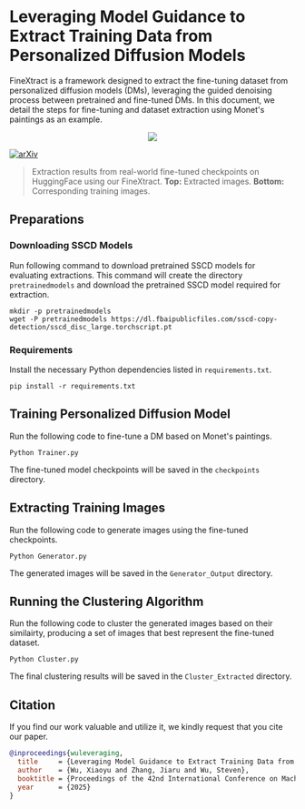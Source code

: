 # Leveraging Model Guidance to Extract Training Data from Personalized Diffusion Models

FineXtract is a framework designed to extract the fine-tuning dataset from personalized diffusion models (DMs), leveraging the guided denoising process between pretrained and fine-tuned DMs. In this document, we detail the steps for fine-tuning and dataset extraction using Monet's paintings as an example.



<p align="center">
<img  src="example.png">
</p>

[![arXiv](https://img.shields.io/badge/arXiv-2410.03039-red.svg)](https://arxiv.org/pdf/2410.03039)
> Extraction results from real-world fine-tuned checkpoints on HuggingFace using our FineXtract. **Top:** Extracted images. **Bottom:** Corresponding training images.

## Preparations

### Downloading SSCD Models

Run following command to download pretrained SSCD models for evaluating extractions. This command will create the directory `pretrainedmodels` and download the pretrained SSCD model required for extraction.

```
mkdir -p pretrainedmodels
wget -P pretrainedmodels https://dl.fbaipublicfiles.com/sscd-copy-detection/sscd_disc_large.torchscript.pt
```

### Requirements

Install the necessary Python dependencies listed in `requirements.txt`.

```
pip install -r requirements.txt
```

## Training Personalized Diffusion Model

Run the following code to fine-tune a DM based on Monet's paintings.

```
Python Trainer.py
```

The fine-tuned model checkpoints will be saved in the `checkpoints` directory.

## Extracting Training Images

Run the following code to generate images using the fine-tuned checkpoints.

```
Python Generator.py
```

The generated images will be saved in the `Generator_Output` directory.

## Running the Clustering Algorithm

Run the following code to cluster the generated images based on their similairty, producing a set of images that best represent the fine-tuned dataset.

```
Python Cluster.py
```

The final clustering results will be saved in the `Cluster_Extracted` directory.


## Citation

If you find our work valuable and utilize it, we kindly request that you cite our paper.

```bibtex
@inproceedings{wuleveraging,
  title     = {Leveraging Model Guidance to Extract Training Data from Personalized Diffusion Models},
  author    = {Wu, Xiaoyu and Zhang, Jiaru and Wu, Steven},
  booktitle = {Proceedings of the 42nd International Conference on Machine Learning (ICML)},
  year      = {2025}
}
